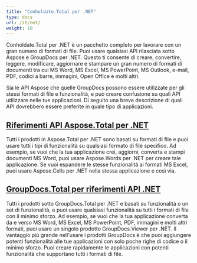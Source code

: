 ```yaml
---
title: "Conholdate.Total per .NET"
type: docs
url: /it/net/
weight: 10
---
```


Conholdate.Total per .NET è un pacchetto completo per lavorare con un gran numero di formati di file. Puoi usare qualsiasi API rilasciata sotto Aspose e GroupDocs per .NET. Questo ti consente di creare, convertire, leggere, modificare, aggiornare e stampare un gran numero di formati di documenti tra cui MS Word, MS Excel, MS PowerPoint, MS Outlook, e-mail, PDF, codici a barre, immagini, Open Office e molti altri. 

Sia le API Aspose che quelle GroupDocs possono essere utilizzate per gli stessi formati di file e funzionalità, e può creare confusione su quali API utilizzare nelle tue applicazioni. Di seguito una breve descrizione di quali API dovrebbero essere preferite in quale tipo di applicazioni.

## [Riferimenti API Aspose.Total per .NET](/aspose-total-for-net/)

Tutti i prodotti in Aspose.Total per .NET sono basati su formati di file e puoi usare tutti i tipi di funzionalità su qualsiasi formato di file specifico. Ad esempio, se vuoi che la tua applicazione crei, aggiorni, converta e stampi documenti MS Word, puoi usare Aspose.Words per .NET per creare tale applicazione. Se vuoi espandere le stesse funzionalità ai formati MS Excel, puoi usare Aspose.Cells per .NET nella stessa applicazione e così via.

## [GroupDocs.Total per riferimenti API .NET](/groupdocs-total-for-net/)

Tutti i prodotti sotto GroupDocs.Total per .NET e basati su funzionalità o un set di funzionalità, e puoi usare qualsiasi funzionalità su tutti i formati di file con il minimo sforzo. Ad esempio, se vuoi che la tua applicazione converta da e verso MS Word, MS Excel, MS PowerPoint, PDF, immagini e molti altri formati, puoi usare un singolo prodotto GroupDocs.Viewer per .NET. Il vantaggio più grande nell'usare i prodotti GroupDocs è che puoi aggiungere potenti funzionalità alle tue applicazioni con solo poche righe di codice o il minimo sforzo. Puoi creare rapidamente le applicazioni con potenti funzionalità che supportano tutti i formati di file.
